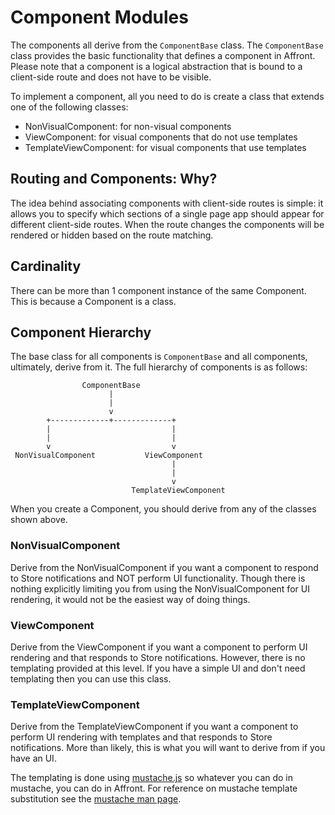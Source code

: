 # Component Modules

The components all derive from the ```ComponentBase``` class. The ```ComponentBase``` class provides the basic functionality that defines a component in Affront. Please note that a component is a logical abstraction that is bound to a client-side route and does not have to be visible.

To implement a component, all you need to do is create a class that extends one of the following classes:

* NonVisualComponent: for non-visual components
* ViewComponent: for visual components that do not use templates
* TemplateViewComponent: for visual components that use templates


## Routing and Components: Why?

The idea behind associating components with client-side routes is simple: it allows you to specify which sections of a single page app should appear for different client-side routes. When the route changes the components will be rendered or hidden based on the route matching.


## Cardinality

There can be more than 1 component instance of the same Component. This is because a Component is a class.

## Component Hierarchy

The base class for all components is ```ComponentBase``` and all components, ultimately, derive from it. The full hierarchy of components is as follows:

```
                ComponentBase
                      |
                      |
                      v
        +-------------+-------------+
        |                           |
        |                           |
        v                           v
 NonVisualComponent           ViewComponent
                                    |
                                    |
                                    v
                           TemplateViewComponent
```

When you create a Component, you should derive from any of the classes shown above.

### NonVisualComponent

Derive from the NonVisualComponent if you want a component to respond to Store notifications and NOT perform UI functionality. Though there is nothing explicitly limiting you from using the NonVisualComponent for UI rendering, it would not be the easiest way of doing things.

### ViewComponent

Derive from the ViewComponent if you want a component to perform UI rendering and that responds to Store notifications. However, there is no templating provided at this level. If you have a simple UI and don't need templating then you can use this class.

### TemplateViewComponent

Derive from the TemplateViewComponent if you want a component to perform UI rendering with templates and that responds to Store notifications. More than likely, this is what you will want to derive from if you have an UI.

The templating is done using [mustache.js](https://github.com/janl/mustache.js) so whatever you can do in mustache, you can do in Affront. For reference on mustache template substitution see the [mustache man page](http://mustache.github.io/mustache.5.html).
